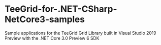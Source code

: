 # TeeGrid-for-.NET-CSharp-NetCore3-samples
Sample applications for the TeeGrid Grid Library built in Visual Studio 2019 Preview with the .NET Core 3.0 Preview 6 SDK 
